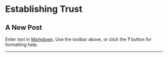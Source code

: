 # Establishing Trust

## A New Post

Enter text in [Markdown](http://daringfireball.net/projects/markdown/). Use the toolbar above, or click the **?** button for formatting help.

***